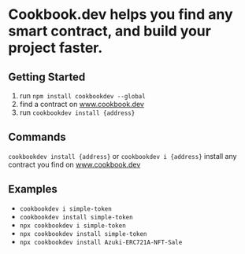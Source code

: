 # Cookbook.dev helps you find any smart contract, and build your project faster.

## Getting Started

1. run `npm install cookbookdev --global`
2. find a contract on www.cookbook.dev
3. run `cookbookdev install {address}`

## Commands

`cookbookdev install {address}` or `cookbookdev i {address}` install any contract you find on www.cookbook.dev

## Examples

- `cookbookdev i simple-token`
- `cookbookdev install simple-token`
- `npx cookbookdev i simple-token`
- `npx cookbookdev install simple-token`
- `npx cookbookdev install Azuki-ERC721A-NFT-Sale`
